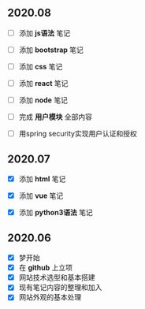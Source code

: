 ## 2020.08
- [ ] 添加 **js语法** 笔记
- [ ] 添加 **bootstrap** 笔记
- [ ] 添加 **css** 笔记
- [ ] 添加 **react** 笔记
- [ ] 添加 **node** 笔记

- [ ] 完成 **用户模块** 全部内容
- [ ] 用spring security实现用户认证和授权


## 2020.07
- [x] 添加 **html** 笔记
- [x] 添加 **vue** 笔记
- [x] 添加 **python3语法** 笔记


## 2020.06
- [x] 梦开始
- [x] 在 **github** 上立项
- [x] 网站技术选型和基本搭建
- [x] 现有笔记内容的整理和加入
- [x] 网站外观的基本处理
